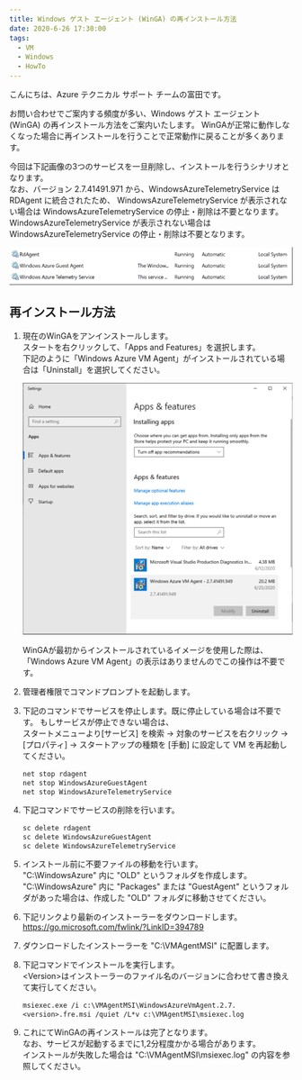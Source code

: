 ```yaml
---
title: Windows ゲスト エージェント (WinGA) の再インストール方法
date: 2020-6-26 17:30:00
tags:
  - VM
  - Windows
  - HowTo
---
```


こんにちは、Azure テクニカル サポート チームの富田です。

お問い合わせでご案内する頻度が多い、Windows ゲスト エージェント (WinGA) の再インストール方法をご案内いたします。
WinGAが正常に動作しなくなった場合に再インストールを行うことで正常動作に戻ることが多くあります。

今回は下記画像の3つのサービスを一旦削除し、インストールを行うシナリオとなります。  
なお、バージョン 2.7.41491.971 から、WindowsAzureTelemetryService は RDAgent に統合されたため、 WindowsAzureTelemetryService が表示されない場合は WindowsAzureTelemetryService の停止・削除は不要となります。 
WindowsAzureTelemetryService が表示されない場合は WindowsAzureTelemetryService の停止・削除は不要となります。  

![](./re-install-windows-azure-guest-agent/service.png) 

## 再インストール方法

1. 現在のWinGAをアンインストールします。  
    スタートを右クリックして、「Apps and Features」を選択します。  
    下記のように「Windows Azure VM Agent」がインストールされている場合は「Uninstall」を選択してください。

    ![](./re-install-windows-azure-guest-agent/app-and-features.png) 

    WinGAが最初からインストールされているイメージを使用した際は、「Windows Azure VM Agent」の表示はありませんのでこの操作は不要です。

1. 管理者権限でコマンドプロンプトを起動します。

1. 下記のコマンドでサービスを停止します。既に停止している場合は不要です。
    もしサービスが停止できない場合は、  
    スタートメニューより[サービス] を検索 → 対象のサービスを右クリック → [プロパティ] → スタートアップの種類を [手動] に設定して VM を再起動してください。  

    ```CMD
    net stop rdagent
    net stop WindowsAzureGuestAgent
    net stop WindowsAzureTelemetryService
    ```

1. 下記コマンドでサービスの削除を行います。

    ```CMD
    sc delete rdagent
    sc delete WindowsAzureGuestAgent
    sc delete WindowsAzureTelemetryService
    ```

1. インストール前に不要ファイルの移動を行います。  
    "C:\WindowsAzure" 内に "OLD" というフォルダを作成します。  
    "C:\WindowsAzure" 内に "Packages" または "GuestAgent" というフォルダがあった場合は、作成した "OLD" フォルダに移動させてください。

1. 下記リンクより最新のインストーラーをダウンロードします。  
    https://go.microsoft.com/fwlink/?LinkID=394789

1. ダウンロードしたインストーラーを "C:\VMAgentMSI" に配置します。

1. 下記コマンドでインストールを実行します。  
    \<Version\>はインストーラーのファイル名のバージョンに合わせて書き換えて実行してください。  
    
    ```CMD
    msiexec.exe /i c:\VMAgentMSI\WindowsAzureVmAgent.2.7.<version>.fre.msi /quiet /L*v c:\VMAgentMSI\msiexec.log
    ```

1. これにてWinGAの再インストールは完了となります。  
    なお、サービスが起動するまでに1,2分程度かかる場合があります。  
    インストールが失敗した場合は "C:\VMAgentMSI\msiexec.log" の内容を参照してください。
